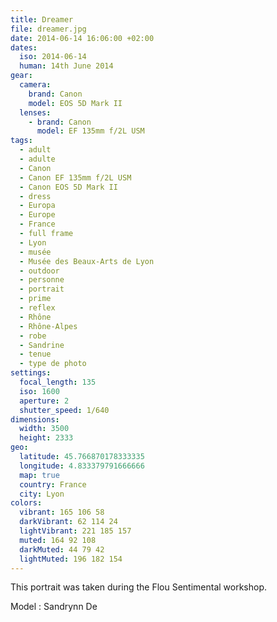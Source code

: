 ```yaml
---
title: Dreamer
file: dreamer.jpg
date: 2014-06-14 16:06:00 +02:00
dates:
  iso: 2014-06-14
  human: 14th June 2014
gear:
  camera:
    brand: Canon
    model: EOS 5D Mark II
  lenses:
    - brand: Canon
      model: EF 135mm f/2L USM
tags:
  - adult
  - adulte
  - Canon
  - Canon EF 135mm f/2L USM
  - Canon EOS 5D Mark II
  - dress
  - Europa
  - Europe
  - France
  - full frame
  - Lyon
  - musée
  - Musée des Beaux-Arts de Lyon
  - outdoor
  - personne
  - portrait
  - prime
  - reflex
  - Rhône
  - Rhône-Alpes
  - robe
  - Sandrine
  - tenue
  - type de photo
settings:
  focal_length: 135
  iso: 1600
  aperture: 2
  shutter_speed: 1/640
dimensions:
  width: 3500
  height: 2333
geo:
  latitude: 45.766870178333335
  longitude: 4.833379791666666
  map: true
  country: France
  city: Lyon
colors:
  vibrant: 165 106 58
  darkVibrant: 62 114 24
  lightVibrant: 221 185 157
  muted: 164 92 108
  darkMuted: 44 79 42
  lightMuted: 196 182 154
---
```


This portrait was taken during the Flou Sentimental workshop.

Model : Sandrynn De
